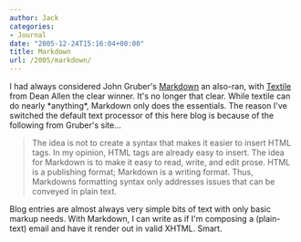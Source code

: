 ```yaml
---
author: Jack
categories:
- Journal
date: "2005-12-24T15:16:04+00:00"
title: Markdown
url: /2005/markdown/
---
```


I had always considered John Gruber's [Markdown](http://daringfireball.net/projects/markdown/) an also-ran, with [Textile](http://textism.com/tools/textile/) from Dean Allen the clear winner. It's no longer that clear. While textile can do nearly \*anything\*, Markdown only does the essentials. The reason I've switched the default text processor of this here blog is because of the following from Gruber's site&#8230;

> The idea is not to create a syntax that makes it easier to insert HTML tags. In my opinion, HTML tags are already easy to insert. The idea for Markdown is to make it easy to read, write, and edit prose. HTML is a publishing format; Markdown is a writing format. Thus, Markdowns formatting syntax only addresses issues that can be conveyed in plain text.

Blog entries are almost always very simple bits of text with only basic markup needs. With Markdown, I can write as if I'm composing a (plain-text) email and have it render out in valid XHTML. Smart.